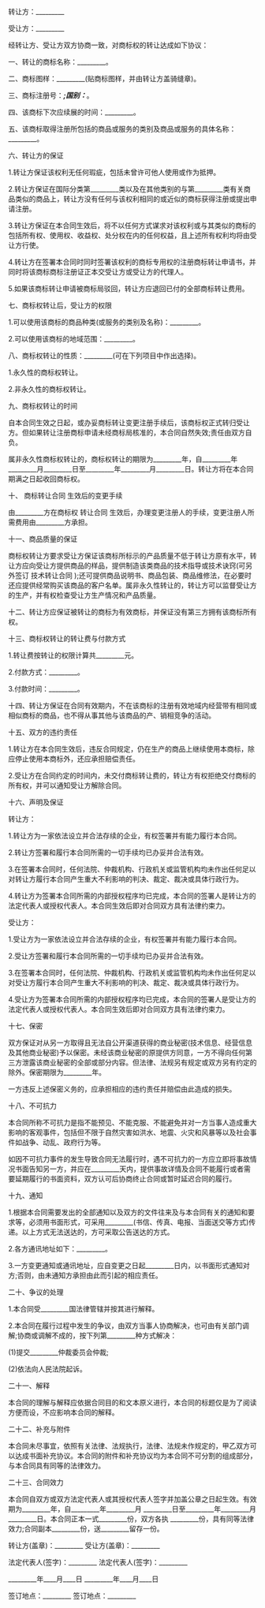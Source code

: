 
 


转让方：_________


受让方：_________


经转让方、受让方双方协商一致，对商标权的转让达成如下协议：


一、转让的商标名称：_________。


二、商标图样：_________(贴商标图样，并由转让方盖骑缝章)。


三、商标注册号：_________;国别：_________。


四、该商标下次应续展的时间：_________。


五、该商标取得注册所包括的商品或服务的类别及商品或服务的具体名称：_________。


六、转让方的保证


1.转让方保证该权利无任何瑕疵，包括未曾许可他人使用或作为抵押。


2.转让方保证在国际分类第_________类以及在其他类别的与第_________类有关商品类似的商品上，转让方没有任何与该权利相同的或近似的商标获得注册或提出申请注册。


3.转让方保证在本合同生效后，将不以任何方式谋求对该权利或与其类似的商标的包括所有权、使用权、收益权、处分权在内的任何权益，且上述所有权利均将由受让方行使。


4.转让方在签署本合同时同时签署该权利的商标专用权的注册商标转让申请书，并同时将该商标商标注册证正本交受让方或受让方的代理人。


5.如果该商标转让申请被商标局驳回，转让方应退回已付的全部商标转让费用。


七、商标权转让后，受让方的权限


1.可以使用该商标的商品种类(或服务的类别及名称)：_________。


2.可以使用该商标的地域范围：_________。


八、商标权转让的性质：_________(可在下列项目中作出选择)。


1.永久性的商标权转让。


2.非永久性的商标权转让。


九、商标权转让的时间


自本合同生效之日起，或办妥商标转让变更注册手续后，该商标权正式转归受让方。但如果转让注册商标申请未经商标局核准的，本合同自然失效;责任由双方自负。


属非永久性商标权转让的，商标权转让的期限为_________年，自_________年_________月_________日至_________年_________月_________日。转让方将在本合同期满之日起收回商标权。


十、
商标转让合同
生效后的变更手续


由_________方在商标权
转让合同
生效后，办理变更注册人的手续，变更注册人所需费用由_________方承担。


十一、商品质量的保证


商标权转让方要求受让方保证该商标所标示的产品质量不低于转让方原有水平，转让方应向受让方提供商品的样品，提供制造该类商品的技术指导或技术诀窍(可另外签订
技术转让合同
);还可提供商品说明书、商品包装、商品维修法，在必要时还应提供经常购买该商品的客户名单。属非永久性转让的，转让方可以监督受让方的生产，并有权检查受让方生产情况和产品质量。


十二、转让方应保证被转让的商标为有效商标，并保证没有第三方拥有该商标所有权。


十三、商标权转让的转让费与付款方式


1.转让费按转让的权限计算共_________元。


2.付款方式：_________。


3.付款时间：_________。


十四、转让方保证在合同有效期内，不在该商标的注册有效地域内经营带有相同或相似商标的商品，也不得从事其他与该商品的产、销相竞争的活动。


十五、双方的违约责任


1.转让方在本合同生效后，违反合同规定，仍在生产的商品上继续使用本商标，除应停止使用本商标外，还应承担赔偿责任。


2.受让方在合同约定的时间内，未交付商标转让费的，转让方有权拒绝交付商标的所有权，并可以通知受让方解除合同。


十六、声明及保证


转让方：


1.转让方为一家依法设立并合法存续的企业，有权签署并有能力履行本合同。


2.转让方签署和履行本合同所需的一切手续均已办妥并合法有效。


3.在签署本合同时，任何法院、仲裁机构、行政机关或监管机构均未作出任何足以对转让方履行本合同产生重大不利影响的判决、裁定、裁决或具体行政行为。


4.转让方为签署本合同所需的内部授权程序均已完成，本合同的签署人是转让方的法定代表人或授权代表人。本合同生效后即对合同双方具有法律约束力。


受让方：


1.受让方为一家依法设立并合法存续的企业，有权签署并有能力履行本合同。


2.受让方签署和履行本合同所需的一切手续均已办妥并合法有效。


3.在签署本合同时，任何法院、仲裁机构、行政机关或监管机构均未作出任何足以对受让方履行本合同产生重大不利影响的判决、裁定、裁决或具体行政行为。


4.受让方为签署本合同所需的内部授权程序均已完成，本合同的签署人是受让方的法定代表人或授权代表人。本合同生效后即对合同双方具有法律约束力。


十七、保密


双方保证对从另一方取得且无法自公开渠道获得的商业秘密(技术信息、经营信息及其他商业秘密)予以保密。未经该商业秘密的原提供方同意，一方不得向任何第三方泄露该商业秘密的全部或部分内容。但法律、法规另有规定或双方另有约定的除外。保密期限为_________年。


一方违反上述保密义务的，应承担相应的违约责任并赔偿由此造成的损失。


十八、不可抗力


本合同所称不可抗力是指不能预见、不能克服、不能避免并对一方当事人造成重大影响的客观事件，包括但不限于自然灾害如洪水、地震、火灾和风暴等以及社会事件如战争、动乱、政府行为等。


如因不可抗力事件的发生导致合同无法履行时，遇不可抗力的一方应立即将事故情况书面告知另一方，并应在_________天内，提供事故详情及合同不能履行或者需要延期履行的书面资料，双方认可后协商终止合同或暂时延迟合同的履行。


十九、通知


1.根据本合同需要发出的全部通知以及双方的文件往来及与本合同有关的通知和要求等，必须用书面形式，可采用_________(书信、传真、电报、当面送交等方式)传递。以上方式无法送达的，方可采取公告送达的方式。


2.各方通讯地址如下：_________。


3.一方变更通知或通讯地址，应自变更之日起_________日内，以书面形式通知对方;否则，由未通知方承担由此而引起的相应责任。


二十、争议的处理


1.本合同受_________国法律管辖并按其进行解释。


2.本合同在履行过程中发生的争议，由双方当事人协商解决，也可由有关部门调解;协商或调解不成的，按下列第_________种方式解决：


(1)提交_________仲裁委员会仲裁;


(2)依法向人民法院起诉。


二十一、解释


本合同的理解与解释应依据合同目的和文本原义进行，本合同的标题仅是为了阅读方便而设，不应影响本合同的解释。


二十二、补充与附件


本合同未尽事宜，依照有关法律、法规执行，法律、法规未作规定的，甲乙双方可以达成书面补充协议。本合同的附件和补充协议均为本合同不可分割的组成部分，与本合同具有同等的法律效力。


二十三、合同效力


本合同自双方或双方法定代表人或其授权代表人签字并加盖公章之日起生效。有效期为_________年，自_________年_________月 _________日至_________年_________月_________日。本合同正本一式_________份，双方各执 _________份，具有同等法律效力;合同副本_________份，送_________留存一份。


转让方(盖章)：_________ 受让方(盖章)：_________


法定代表人(签字)：_________ 法定代表人(签字)：_________


_________年____月____日 _________年____月____日


签订地点：_________ 签订地点：_________
 


 

 
 
 
 
 
  


  
 

  


  


  
 
 
 
 

